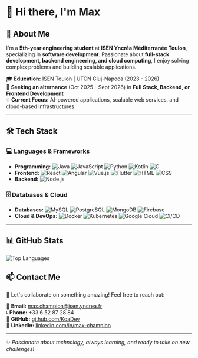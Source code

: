 # 👋 Hi there, I'm **Max**

## 🚀 About Me

I'm a **5th-year engineering student** at **ISEN Yncréa Méditerranée Toulon**, specializing in **software development**. Passionate about **full-stack development, backend engineering, and cloud computing**, I enjoy solving complex problems and building scalable applications.

🎓 **Education:** ISEN Toulon | UTCN Cluj-Napoca (2023 - 2026)  
🔎 **Seeking an alternance** (Oct 2025 - Sept 2026) in **Full Stack, Backend, or Frontend Development**  
💡 **Current Focus:** AI-powered applications, scalable web services, and cloud-based infrastructures  

---

## 🛠️ Tech Stack

### 💻 Languages & Frameworks
- **Programming:** ![Java](https://img.shields.io/badge/Java-%23ED8B00.svg?style=flat&logo=java&logoColor=white) ![JavaScript](https://img.shields.io/badge/JavaScript-%23F7DF1E.svg?style=flat&logo=javascript&logoColor=black) ![Python](https://img.shields.io/badge/Python-%233776AB.svg?style=flat&logo=python&logoColor=white) ![Kotlin](https://img.shields.io/badge/Kotlin-%230095D5.svg?style=flat&logo=kotlin&logoColor=white) ![C](https://img.shields.io/badge/C-%2300599C.svg?style=flat&logo=c&logoColor=white)
- **Frontend:** ![React](https://img.shields.io/badge/React-%2361DAFB.svg?style=flat&logo=react&logoColor=black) ![Angular](https://img.shields.io/badge/Angular-%23DD0031.svg?style=flat&logo=angular&logoColor=white) ![Vue.js](https://img.shields.io/badge/Vue.js-%234FC08D.svg?style=flat&logo=vue.js&logoColor=white) ![Flutter](https://img.shields.io/badge/Flutter-%2302569B.svg?style=flat&logo=flutter&logoColor=white) ![HTML](https://img.shields.io/badge/HTML-%23E34F26.svg?style=flat&logo=html5&logoColor=white) ![CSS](https://img.shields.io/badge/CSS-%231572B6.svg?style=flat&logo=css3&logoColor=white)
- **Backend:** ![Node.js](https://img.shields.io/badge/Node.js-%23339933.svg?style=flat&logo=node.js&logoColor=white)

### 🗄️ Databases & Cloud
- **Databases:** ![MySQL](https://img.shields.io/badge/MySQL-%2300f.svg?style=flat&logo=mysql&logoColor=white) ![PostgreSQL](https://img.shields.io/badge/PostgreSQL-%23336791.svg?style=flat&logo=postgresql&logoColor=white) ![MongoDB](https://img.shields.io/badge/MongoDB-%2347A248.svg?style=flat&logo=mongodb&logoColor=white) ![Firebase](https://img.shields.io/badge/Firebase-%23FFCA28.svg?style=flat&logo=firebase&logoColor=black)
- **Cloud & DevOps:** ![Docker](https://img.shields.io/badge/Docker-%230099FF.svg?style=flat&logo=docker&logoColor=white) ![Kubernetes](https://img.shields.io/badge/Kubernetes-%23326CE5.svg?style=flat&logo=kubernetes&logoColor=white) ![Google Cloud](https://img.shields.io/badge/Google%20Cloud-%234285F4.svg?style=flat&logo=google-cloud&logoColor=white) ![CI/CD](https://img.shields.io/badge/CI%2FCD-%23181717.svg?style=flat&logo=githubactions&logoColor=white)

---

## 📊 GitHub Stats

<img src="https://vercelstatistics.vercel.app/api/top-langs/?username=KoaDev&layout=compact&count_private=true" alt="Top Languages" />


## 📫 Contact Me

🚀 Let's collaborate on something amazing! Feel free to reach out:

📧 **Email:** max.champion@isen.yncrea.fr  
📞 **Phone:** +33 6 52 87 28 84  
🔗 **GitHub:** [github.com/KoaDev](https://github.com/KoaDev)  
💼 **LinkedIn:** [linkedin.com/in/max-champion](https://www.linkedin.com/in/max-champion-13319524b/)

---

✨ *Passionate about technology, always learning, and ready to take on new challenges!*
